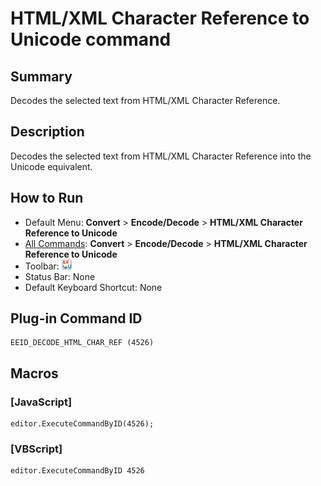 # HTML/XML Character Reference to Unicode command

## Summary

Decodes the selected text from HTML/XML Character Reference.

## Description

Decodes the selected text from HTML/XML Character Reference into the Unicode equivalent.

## How to Run

- Default Menu: **Convert** \> **Encode/Decode** \> **HTML/XML Character Reference to Unicode**
- [All Commands](../tools/all_commands): **Convert** \> **Encode/Decode** \> **HTML/XML Character Reference to Unicode**
- Toolbar:
![](../../images/html2uni24x16.gif)
- Status Bar: None
- Default Keyboard Shortcut: None

## Plug-in Command ID

```
EEID_DECODE_HTML_CHAR_REF (4526)
```

## Macros

### \[JavaScript\]

```
editor.ExecuteCommandByID(4526);
```

### \[VBScript\]

```
editor.ExecuteCommandByID 4526
```
